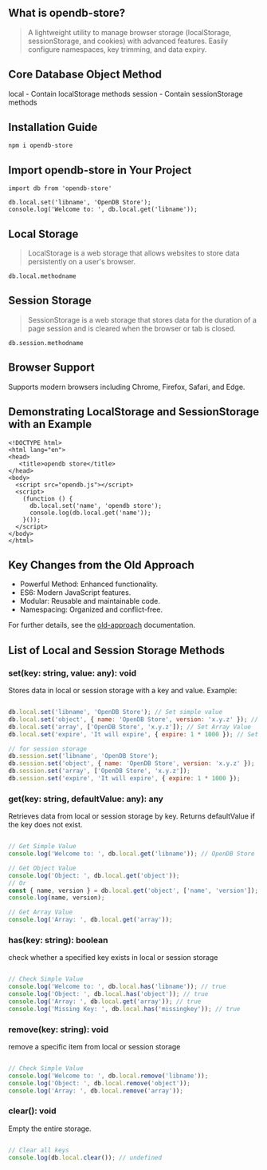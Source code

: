 ## What is opendb-store?

> A lightweight utility to manage browser storage (localStorage, sessionStorage, and cookies) with advanced features. Easily configure namespaces, key trimming, and data expiry.

## Core Database Object Method

local - Contain localStorage methods
session - Contain sessionStorage methods

## Installation Guide
```
npm i opendb-store
```

## Import opendb-store in Your Project
```
import db from 'opendb-store'

db.local.set('libname', 'OpenDB Store');
console.log('Welcome to: ', db.local.get('libname'));
```

## Local Storage

> LocalStorage is a web storage that allows websites to store data persistently on a user's browser.

```
db.local.methodname
```

## Session Storage

> SessionStorage is a web storage that stores data for the duration of a page session and is cleared when the browser or tab is closed.

```
db.session.methodname
```

## Browser Support

Supports modern browsers including Chrome, Firefox, Safari, and Edge.

## Demonstrating LocalStorage and SessionStorage with an Example

```
<!DOCTYPE html>
<html lang="en">
<head>
   <title>opendb store</title>
</head>
<body>
  <script src="opendb.js"></script>
  <script>
	(function () {
	  db.local.set('name', 'opendb store');
	  console.log(db.local.get('name'));
	}());
  </script>
</body>
</html>
```

## Key Changes from the Old Approach

- Powerful Method: Enhanced functionality.
- ES6: Modern JavaScript features.
- Modular: Reusable and maintainable code.
- Namespacing: Organized and conflict-free.

For further details, see the [old-approach](https://github.com/pankajbisht/openDB/tree/v1-opendb) documentation.

## List of Local and Session Storage Methods

### set(key: string, value: any): void
Stores data in local or session storage with a key and value.
Example:
```javascript

db.local.set('libname', 'OpenDB Store'); // Set simple value
db.local.set('object', { name: 'OpenDB Store', version: 'x.y.z' }); // Set Object Value
db.local.set('array', ['OpenDB Store', 'x.y.z']); // Set Array Value
db.local.set('expire', 'It will expire', { expire: 1 * 1000 }); // Set simple value expire after 1 second

// for session storage
db.session.set('libname', 'OpenDB Store');
db.session.set('object', { name: 'OpenDB Store', version: 'x.y.z' });
db.session.set('array', ['OpenDB Store', 'x.y.z']);
db.session.set('expire', 'It will expire', { expire: 1 * 1000 });
```

### get(key: string, defaultValue: any): any
Retrieves data from local or session storage by key. Returns defaultValue if the key does not exist.

```javascript

// Get Simple Value
console.log('Welcome to: ', db.local.get('libname')); // OpenDB Store

// Get Object Value
console.log('Object: ', db.local.get('object'));
// Or
const { name, version } = db.local.get('object', ['name', 'version']);
console.log(name, version);

// Get Array Value
console.log('Array: ', db.local.get('array'));
```

### has(key: string): boolean
check whether a specified key exists in local or session storage

```javascript

// Check Simple Value
console.log('Welcome to: ', db.local.has('libname')); // true
console.log('Object: ', db.local.has('object')); // true
console.log('Array: ', db.local.get('array')); // true
console.log('Missing Key: ', db.local.has('missingkey')); // true
```

### remove(key: string): void
remove a specific item from local or session storage

```javascript

// Check Simple Value
console.log('Welcome to: ', db.local.remove('libname'));
console.log('Object: ', db.local.remove('object'));
console.log('Array: ', db.local.remove('array'));
```

### clear(): void
Empty the entire storage.

```javascript

// Clear all keys
console.log(db.local.clear()); // undefined
```
